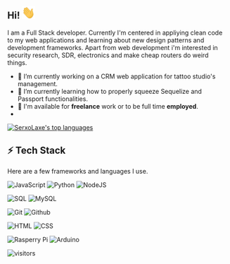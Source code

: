 <!--
### Hi there 👋

**SerxoLaxe/SerxoLaxe** is a ✨ _special_ ✨ repository because its `README.md` (this file) appears on your GitHub profile.

Here are some ideas to get you started:

- 🔭 I’m currently working on ...
- 🌱 I’m currently learning ...
- 👯 I’m looking to collaborate on ...
- 🤔 I’m looking for help with ...
- 💬 Ask me about ...
- 📫 How to reach me: ...
- 😄 Pronouns: ...
- ⚡ Fun fact: ...
-->


## Hi!  <img src="https://raw.githubusercontent.com/ABSphreak/ABSphreak/master/gifs/Hi.gif" width="30px" alt="">

I am a Full Stack developer. Currently I'm centered in appliying clean code to my web applications and learning about new design patterns and development frameworks.
Apart from web development i'm interested in security research, SDR, electronics and make cheap routers do weird things.


- 🔭 I’m currently working on a CRM web application for tattoo studio's management.
- 🌱 I’m currently learning how to properly squeeze Sequelize and Passport functionalities.
-  🔧 I'm available for __freelance__ work or to be full time __employed__.
-  

[![SerxoLaxe's top languages](https://github-readme-stats.vercel.app/api/top-langs/?username=SerxoLaxe&theme=dark)](https://github.com/SerxoLaxe)


## ⚡ Tech Stack

Here are a few frameworks and languages I use.

![JavaScript](https://img.shields.io/badge/JavaScript-F7DF1E?style=for-the-badge&logo=javascript&logoColor=black) ![Python](https://img.shields.io/badge/Python-000?style=for-the-badge&logo=python) ![NodeJS](https://img.shields.io/badge/Node.js-43853D?style=for-the-badge&logo=node.js&logoColor=white) 

![SQL](https://img.shields.io/badge/SQL-000?style=for-the-badge&logo=MySQL&logoColor=4479A1)
![MySQL](https://img.shields.io/badge/MySQL-00000F?style=for-the-badge&logo=mysql&logoColor=white)

![Git](https://img.shields.io/badge/git-F05033.svg?&style=for-the-badge&logo=git&logoColor=white)  ![Github](https://img.shields.io/badge/github-121011.svg?&style=for-the-badge&logo=github&logoColor=white)

![HTML](https://img.shields.io/badge/HTML5-E34F26?style=for-the-badge&logo=html5&logoColor=white) ![CSS](https://img.shields.io/badge/CSS-239120?&style=for-the-badge&logo=css3&logoColor=white)

![Rasperry Pi](https://img.shields.io/badge/Raspberry%20Pi-C51A4A?style=for-the-badge&logo=Raspberry-Pi) ![Arduino](https://img.shields.io/badge/Arduino-00979D?style=for-the-badge&logo=Arduino&logoColor=white)


![visitors](https://visitor-badge.glitch.me/badge?page_id=SerxoLaxe/SerxoLaxe)
